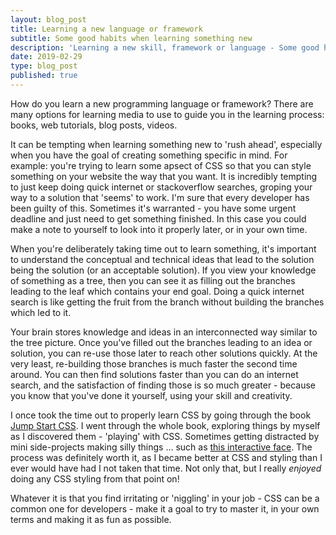 ```yaml
---
layout: blog_post
title: Learning a new language or framework
subtitle: Some good habits when learning something new
description: 'Learning a new skill, framework or language - Some good habits when learning something new'
date: 2019-02-29
type: blog_post
published: true
---
```



How do you learn a new programming language or framework? There are many options for learning media to use to guide you in the learning process: books, web tutorials, blog posts, videos.

It can be tempting when learning something new to 'rush ahead', especially when you have the goal of creating something specific in mind. For example: you're trying to learn some apsect of CSS so that you can style something on your website the way that you want. It is incredibly tempting to just keep doing quick internet or stackoverflow searches, groping your way to a solution that 'seems' to work. I'm sure that every developer has been guilty of this. Sometimes it's warranted - you have some urgent deadline and just need to get something finished. In this case you could make a note to yourself to look into it properly later, or in your own time.

When you're deliberately taking time out to learn something, it's important to understand the conceptual and technical ideas that lead to the solution being the solution (or an acceptable solution). If you view your knowledge of something as a tree, then you can see it as filling out the branches leading to the leaf which contains your end goal. Doing a quick internet search is like getting the fruit from the branch without building the branches which led to it.

Your brain stores knowledge and ideas in an interconnected way similar to the tree picture. Once you've filled out the branches leading to an idea or solution, you can re-use those later to reach other solutions quickly. At the very least, re-building those branches is much faster the second time around. You can then find solutions faster than you can do an internet search, and the satisfaction of finding those is so much greater - because you know that you've done it yourself, using your skill and creativity.

I once took the time out to properly learn CSS by going through the book [Jump Start CSS](https://www.sitepoint.com/premium/books/jump-start-css). I went through the whole book, exploring things by myself as I discovered them - 'playing' with CSS. Sometimes getting distracted by mini side-projects making silly things ... such as [this interactive face](http://localhost:3000/css_face/). The process was definitely worth it, as I became better at CSS and styling than I ever would have had I not taken that time. Not only that, but I really *enjoyed* doing any CSS styling from that point on!

Whatever it is that you find irritating or 'niggling' in your job - CSS can be a common one for developers - make it a goal to try to master it, in your own terms and making it as fun as possible.